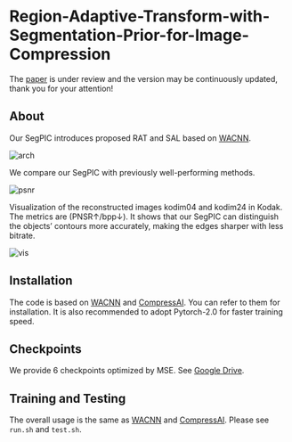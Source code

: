 # Region-Adaptive-Transform-with-Segmentation-Prior-for-Image-Compression
The [paper](https://arxiv.org/abs/2403.00628.) is under review and the version may be continuously updated, thank you for your attention!

## About
Our SegPIC introduces proposed RAT and SAL based on [WACNN](https://github.com/Googolxx/STF).

![arch](https://github.com/GityuxiLiu/SegPIC-for-Image-Compression/blob/main/assets/arch.png)

We compare our SegPIC with previously well-performing methods.

![psnr](https://github.com/GityuxiLiu/SegPIC-for-Image-Compression/blob/main/assets/psnr.png)

Visualization of the reconstructed images kodim04 and kodim24 in Kodak. The metrics are (PNSR↑/bpp↓). It shows that our SegPIC can distinguish the objects’ contours more accurately, making the edges sharper with less bitrate.

![vis](https://github.com/GityuxiLiu/SegPIC-for-Image-Compression/blob/main/assets/vis.png)

## Installation
The code is based on [WACNN](https://github.com/Googolxx/STF) and [CompressAI](https://github.com/InterDigitalInc/CompressAI).
You can refer to them for installation. It is also recommended to adopt Pytorch-2.0 for faster training speed.

## Checkpoints
We provide 6 checkpoints optimized by MSE. See [Google Drive](https://drive.google.com/drive/folders/1rDyvCVkTiqzCq4urW60OsIKOTLWBp3si?usp=drive_link).

## Training and Testing
The overall usage is the same as [WACNN](https://github.com/Googolxx/STF) and [CompressAI](https://github.com/InterDigitalInc/CompressAI). Please see `run.sh` and `test.sh`.
